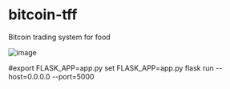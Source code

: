# bitcoin-tff
Bitcoin trading system for food

![image](https://github.com/huynvebisolvn/bitcoin-tff-public/assets/97073896/79110301-3684-42d7-94f2-dda9b0676072)

#export FLASK_APP=app.py
set FLASK_APP=app.py
flask run --host=0.0.0.0 --port=5000

